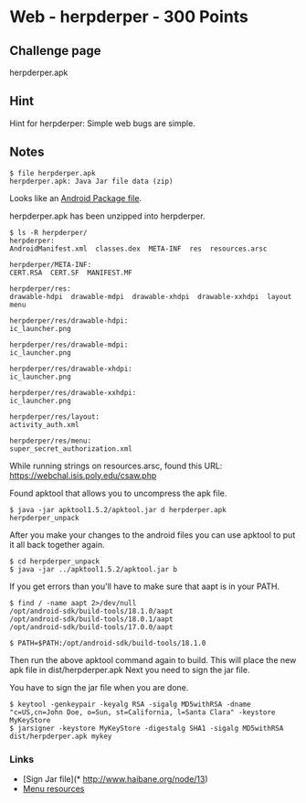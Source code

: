 # Web - herpderper - 300 Points  

## Challenge page  

herpderper.apk  

## Hint

Hint for herpderper: Simple web bugs are simple.  


## Notes  

	$ file herpderper.apk  
	herpderper.apk: Java Jar file data (zip)  

Looks like an [Android Package file](http://www.fileinfo.com/extension/apk).  

herpderper.apk has been unzipped into herpderper.  

	$ ls -R herpderper/  
	herpderper:   
	AndroidManifest.xml  classes.dex  META-INF  res  resources.arsc  

	herpderper/META-INF:  
	CERT.RSA  CERT.SF  MANIFEST.MF  

	herpderper/res:  
	drawable-hdpi  drawable-mdpi  drawable-xhdpi  drawable-xxhdpi  layout  menu  

	herpderper/res/drawable-hdpi:  
	ic_launcher.png  

	herpderper/res/drawable-mdpi:  
	ic_launcher.png  

	herpderper/res/drawable-xhdpi:  
	ic_launcher.png  

	herpderper/res/drawable-xxhdpi:  
	ic_launcher.png  

	herpderper/res/layout:  
	activity_auth.xml  

	herpderper/res/menu:  
	super_secret_authorization.xml   

While running strings on resources.arsc, found this URL: https://webchal.isis.poly.edu/csaw.php

Found apktool that allows you to uncompress the apk file.

	$ java -jar apktool1.5.2/apktool.jar d herpderper.apk herpderper_unpack  

After you make your changes to the android files you can use apktool to put it all back together again.  

	$ cd herpderper_unpack  
	$ java -jar ../apktool1.5.2/apktool.jar b  

If you get errors than you'll have to make sure that aapt is in your PATH.  

	$ find / -name aapt 2>/dev/null  
	/opt/android-sdk/build-tools/18.1.0/aapt  
	/opt/android-sdk/build-tools/18.0.1/aapt  
	/opt/android-sdk/build-tools/17.0.0/aapt  

	$ PATH=$PATH:/opt/android-sdk/build-tools/18.1.0

Then run the above apktool command again to build.  This will place the new apk file in dist/herpderper.apk  Next you need to sign the jar file.

You have to sign the jar file when you are done.

	$ keytool -genkeypair -keyalg RSA -sigalg MD5withRSA -dname "c=US,cn=John Doe, o=Sun, st=California, l=Santa Clara" -keystore MyKeyStore  
	$ jarsigner -keystore MyKeyStore -digestalg SHA1 -sigalg MD5withRSA dist/herpderper.apk mykey  

### Links

* [Sign Jar file](* http://www.haibane.org/node/13)  
* [Menu resources](https://developer.android.com/guide/topics/resources/menu-resource.html)  

